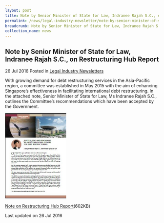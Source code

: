 ```yaml
---
layout: post
title: Note by Senior Minister of State for Law, Indranee Rajah S.C., on Restructuring Hub Report
permalink: /news/legal-industry-newsletter/note-by-senior-minister-of-state-for-law--indranee-rajah-s-c---o8/
breadcrumb: Note by Senior Minister of State for Law, Indranee Rajah S.C., on Restructuring Hub Report
collection_name: news
---
```


<style>
  .image {width: 200px;}
  .image img {max-width: 100%;}
</style>

Note by Senior Minister of State for Law, Indranee Rajah S.C., on Restructuring Hub Report
---

26 Jul 2016 Posted in [Legal Industry Newsletters](/news/legal-industry-newsletters/)

With growing demand for debt restructuring services in the Asia-Pacific region, a committee was established in May 2015 with the aim of enhancing Singapore’s effectiveness in facilitating international debt restructuring. In the attached note, Senior Minister of State for Law, Ms Indranee Rajah S.C., outlines the Committee’s recommendations which have been accepted by the Government.

<div class="image">
  <a href="/files/NotebySMSonRestructuringHubReport.pdf/"><img src="/images/1469514883180.jpg/" alt="image of pdf: jupiter,juno and singapore as an international centre for debt restructuring"></a>
</div>

<a href="/files/NotebySMSonRestructuringHubReport.pdf/">Note on Restructuring Hub Report</a>(602KB)

<p class="right-side-updated">Last updated on 26 Jul 2016</p>

